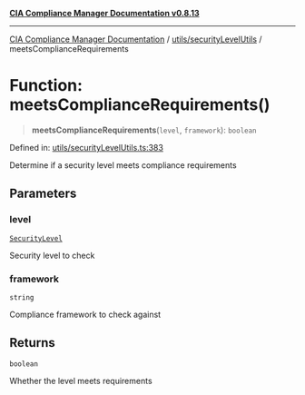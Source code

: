 [**CIA Compliance Manager Documentation v0.8.13**](../../../README.md)

***

[CIA Compliance Manager Documentation](../../../modules.md) / [utils/securityLevelUtils](../README.md) / meetsComplianceRequirements

# Function: meetsComplianceRequirements()

> **meetsComplianceRequirements**(`level`, `framework`): `boolean`

Defined in: [utils/securityLevelUtils.ts:383](https://github.com/Hack23/cia-compliance-manager/blob/2f6ce8651c6fa9a0d9c8860576f0ee67ef038efd/src/utils/securityLevelUtils.ts#L383)

Determine if a security level meets compliance requirements

## Parameters

### level

[`SecurityLevel`](../../../types/cia/type-aliases/SecurityLevel.md)

Security level to check

### framework

`string`

Compliance framework to check against

## Returns

`boolean`

Whether the level meets requirements

